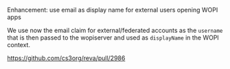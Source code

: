Enhancement: use email as display name for external users opening WOPI apps

We use now the email claim for external/federated accounts as the
`username` that is then passed to the wopiserver and used as
`displayName` in the WOPI context.

https://github.com/cs3org/reva/pull/2986
